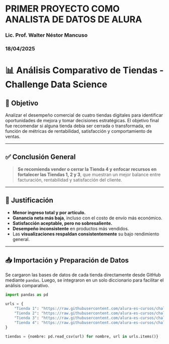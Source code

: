 <h1> PRIMER PROYECTO COMO ANALISTA DE DATOS DE ALURA</h1>

### Lic. Prof. Walter Néstor Mancuso
### 18/04/2025

# 📊 Análisis Comparativo de Tiendas - Challenge Data Science

## 🧠 Objetivo

Analizar el desempeño comercial de cuatro tiendas digitales para identificar oportunidades de mejora y tomar decisiones estratégicas. El objetivo final fue recomendar si alguna tienda debía ser cerrada o transformada, en función de métricas de rentabilidad, satisfacción y comportamiento de ventas.

---

## ✅ Conclusión General

> **Se recomienda vender o cerrar la Tienda 4 y enfocar recursos en fortalecer las Tiendas 1, 2 y 3**, que muestran un mejor balance entre facturación, rentabilidad y satisfacción del cliente.

---

## 📌 Justificación

- **Menor ingreso total y por artículo.**
- **Ganancia neta más baja**, incluso con el costo de envío más económico.
- **Satisfacción aceptable, pero no sobresaliente.**
- **Desempeño inconsistente** en productos más vendidos.
- Las **visualizaciones respaldan consistentemente** su bajo rendimiento general.

---

## 📥 Importación y Preparación de Datos

Se cargaron las bases de datos de cada tienda directamente desde GitHub mediante `pandas`. Luego, se integraron en un solo diccionario para facilitar el análisis comparativo.

```python
import pandas as pd

urls = {
    "Tienda 1": "https://raw.githubusercontent.com/alura-es-cursos/challenge1-data-science-latam/refs/heads/main/base-de-datos-challenge1-latam/tienda_1%20.csv",
    "Tienda 2": "https://raw.githubusercontent.com/alura-es-cursos/challenge1-data-science-latam/refs/heads/main/base-de-datos-challenge1-latam/tienda_2.csv",
    "Tienda 3": "https://raw.githubusercontent.com/alura-es-cursos/challenge1-data-science-latam/refs/heads/main/base-de-datos-challenge1-latam/tienda_3.csv",
    "Tienda 4": "https://raw.githubusercontent.com/alura-es-cursos/challenge1-data-science-latam/refs/heads/main/base-de-datos-challenge1-latam/tienda_4.csv"
}

tiendas = {nombre: pd.read_csv(url) for nombre, url in urls.items()}
